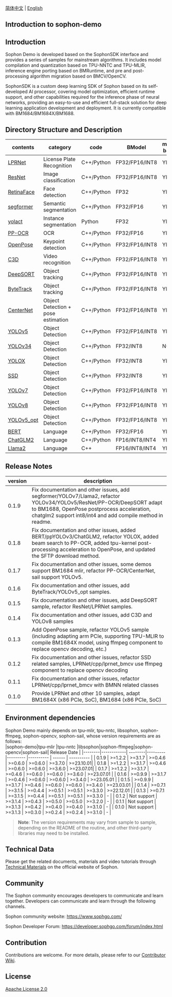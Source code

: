 [简体中文](./README.md) | [English](./README_EN.md)

## Introduction to sophon-demo

## Introduction
Sophon Demo is developed based on the SophonSDK interface and provides a series of samples for mainstream algorithms. It includes model compilation and quantization based on TPU-NNTC and TPU-MLIR, inference engine porting based on BMRuntime, and pre and post-processing algorithm migration based on BMCV/OpenCV.

SophonSDK is a custom deep learning SDK of Sophon based on its self-developed AI processor, covering model optimization, efficient runtime support, and other capabilities required for the inference phase of neural networks, providing an easy-to-use and efficient full-stack solution for deep learning application development and deployment. It is currently compatible with BM1684/BM1684X/BM1688.

## Directory Structure and Description
| contents                                    | category                  | code       |  BModel       | multi-batch | preprocess |
|---                                          |---                        |---          | ---           |---          |---      |
| [LPRNet](./sample/LPRNet/README.md)         | License Plate Recognition | C++/Python | FP32/FP16/INT8 | YES | BMCV/OpenCV |
| [ResNet](./sample/ResNet/README.md)         | Image classification      | C++/Python | FP32/FP16/INT8 | YES | BMCV/OpenCV |
| [RetinaFace](./sample/RetinaFace/README.md) | Face detection            | C++/Python | FP32           | YES | BMCV/OpenCV |
| [segformer](./sample/segformer/README.md)   | Semantic segmentation     | C++/Python | FP32/FP16      | YES | BMCV/OpenCV |
| [yolact](./sample/yolact/README.md)         | Instance segmentation     | Python     | FP32           | YES | BMCV/OpenCV |
| [PP-OCR](./sample/PP-OCR/README.md)         | OCR                       | C++/Python | FP32/FP16      | YES | BMCV/OpenCV |
| [OpenPose](./sample/OpenPose/README.md)     | Keypoint detection        | C++/Python | FP32/FP16/INT8 | YES | BMCV/OpenCV |
| [C3D](./sample/C3D/README.md)               | Video recognition         | C++/Python | FP32/FP16/INT8 | YES | BMCV/OpenCV |
| [DeepSORT](./sample/DeepSORT/README.md)     | Object tracking           | C++/Python | FP32/FP16/INT8 | YES | BMCV/OpenCV |
| [ByteTrack](./sample/ByteTrack/README.md)   | Object tracking           | C++/Python | FP32/FP16/INT8 | YES | BMCV/OpenCV |
| [CenterNet](./sample/CenterNet/README.md)   | Object Detection + pose estimation | C++/Python | FP32/FP16/INT8 | YES | BMCV |
| [YOLOv5](./sample/YOLOv5/README.md)         | Object Detection       | C++/Python | FP32/FP16/INT8 | YES | BMCV/OpenCV |
| [YOLOv34](./sample/YOLOv34/README.md)       | Object Detection       | C++/Python | FP32/INT8      | NO  | BMCV/OpenCV |
| [YOLOX](./sample/YOLOX/README.md)           | Object Detection       | C++/Python | FP32/INT8      | YES | BMCV/OpenCV |
| [SSD](./sample/SSD/README.md)               | Object Detection       | C++/Python | FP32/INT8      | YES | BMCV/OpenCV |
| [YOLOv7](./sample/YOLOv7/README.md)         | Object Detection        | C++/Python | FP32/FP16/INT8 | YES | BMCV/OpenCV|
| [YOLOv8](./sample/YOLOv8/README.md)         | Object Detection        | C++/Python | FP32/FP16/INT8 | YES | BMCV/OpenCV |
| [YOLOv5_opt](./sample/YOLOv5_opt/README.md) | Object Detection        | C++/Python | FP32/FP16/INT8 | YES | BMCV/OpenCV|
| [BERT](./sample/BERT/README.md)             | Language               | C++/Python | FP32/FP16      | YES | -|
| [ChatGLM2](./sample/chatglm2/README.md)     | Language               | C++/Python | FP16/INT8/INT4 | YES | -|
| [Llama2](./sample/Llama2/README.md)         | Language               | C++        | FP16/INT8/INT4 | YES | -|

## Release Notes
| version | description | 
|---|---|
| 0.1.9	 | Fix documentation and other issues, add segformer/YOLOv7/Llama2, refactor YOLOv34/YOLOv5/ResNet/PP-OCR/DeepSORT adapt to BM1688, OpenPose postprocess acceleration, chatglm2 support int8/int4 and add compile method in readme.|
| 0.1.8  | Fix documentation and other issues, added BERT/ppYOLOv3/ChatGLM2, refactor YOLOX, added beam search to PP-OCR, added tpu-kernel post-processing acceleration to OpenPose, and updated the SFTP download method.|
| 0.1.7	 | Fix documentation and other issues, some demos support BM1684 mlir, refactor PP-OCR/CenterNet, sail support YOLOv5. |
| 0.1.6	 | Fix documentation and other issues, add ByteTrack/YOLOv5_opt samples. |
| 0.1.5	 | Fix documentation and other issues, add DeepSORT sample, refactor ResNet/LPRNet samples. |
| 0.1.4 | Fix documentation and other issues, add C3D and YOLOv8 samples |
| 0.1.3 | Add OpenPose sample, refactor YOLOv5 sample (including adapting arm PCIe, supporting TPU-MLIR to compile BM1684X model, using ffmpeg component to replace opencv decoding, etc.) |
| 0.1.2 | Fix documentation and other issues, refactor SSD related samples, LPRNet/cpp/lprnet_bmcv use ffmpeg component to replace opencv decoding |
| 0.1.1 | Fix documentation and other issues, refactor LPRNet/cpp/lprnet_bmcv with BMNN related classes | 0.1.0 | Fix documentation and other issues, refactor LPRNet/cpp/lprnet_bmcv with BMNN related classes.
| 0.1.0 | Provide LPRNet and other 10 samples, adapt BM1684X (x86 PCIe, SoC), BM1684 (x86 PCIe, SoC) |

## Environment dependencies
Sophon Demo mainly depends on tpu-mlir, tpu-nntc, libsophon, sophon-ffmpeg, sophon-opencv, sophon-sail, whose version requirements are as follows:  
|sophon-demo|tpu-mlir |tpu-nntc |libsophon|sophon-ffmpeg|sophon-opencv|sophon-sail| Release Date |
|--------|------------| --------|---------|---------    |----------   | ------ | ----------    |
| 0.1.9 | >=1.2.2     | >=3.1.7 | >=0.4.6 | >=0.6.0     | >=0.6.0     | >=3.7.0   | >=23.10.01|
| 0.1.8 | >=1.2.2     | >=3.1.7 | >=0.4.6 | >=0.6.0     | >=0.6.0     | >=3.6.0   | >=23.07.01|
| 0.1.7 | >=1.2.2     | >=3.1.7 | >=0.4.6 | >=0.6.0     | >=0.6.0    | >=3.6.0   |  >=23.07.01 |
| 0.1.6 | >=0.9.9     | >=3.1.7 | >=0.4.6 | >=0.6.0     | >=0.6.0    | >=3.4.0 |  >=23.05.01 |
| 0.1.5 | >=0.9.9     | >=3.1.7 | >=0.4.6 | >=0.6.0     | >=0.6.0    | >=3.4.0 |  >=23.03.01 |
| 0.1.4 | >=0.7.1     | >=3.1.5 | >=0.4.4 | >=0.5.1     | >=0.5.1    | >=3.3.0 |  >=22.12.01 |
| 0.1.3 | >=0.7.1     | >=3.1.5 | >=0.4.4 | >=0.5.1     | >=0.5.1    | >=3.3.0 |    -        |
| 0.1.2 | Not support | >=3.1.4 | >=0.4.3 | >=0.5.0     | >=0.5.0    | >=3.2.0 |    -        |
| 0.1.1 | Not support | >=3.1.3 | >=0.4.2 | >=0.4.0     | >=0.4.0    | >=3.1.0 |    -        |
| 0.1.0 | Not support | >=3.1.3 | >=0.3.0 | >=0.2.4     | >=0.2.4    | >=3.1.0 |    -        |
> **Note**: The version requirements may vary from sample to sample, depending on the README of the routine, and other third-party libraries may need to be installed.

## Technical Data

Please get the related documents, materials and video tutorials through [Technical Materials](https://developer.sophgo.com/site/index.html) on the official website of Sophon.

## Community

The Sophon community encourages developers to communicate and learn together. Developers can communicate and learn through the following channels.

Sophon community website: https://www.sophgo.com/

Sophon Developer Forum: https://developer.sophgo.com/forum/index.html


## Contribution

Contributions are welcome. For more details, please refer to our [Contributor Wiki](./CONTRIBUTING_EN.md).

## License
[Apache License 2.0](./LICENSE)